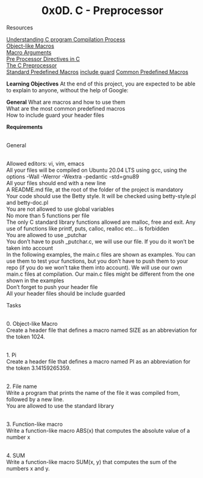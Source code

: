 
<h1><b><center>0x0D. C - Preprocessor </center></b></h1>

Resources

<a href="https://www.youtube.com/watch?v=VDslRumKvRA" > Understanding C program Compilation Process</a> 
<br><a href="http://crasseux.com/books/ctutorial/argc-and-argv.html"> Object-like Macros</a>
<br><a href="https://gcc.gnu.org/onlinedocs/gcc-5.1.0/cpp/Macro-Arguments.html#Macro-Arguments"> Macro Arguments</a>
<br><a href="https://www.youtube.com/watch?v=X6HiYbY3Uak"> Pre Processor Directives in C</a>
<br><a href="https://www.cprogramming.com/tutorial/cpreprocessor.html"> The C Preprocessor</a>
<br><a href="https://gcc.gnu.org/onlinedocs/gcc-5.1.0/cpp/Standard-Predefined-Macros.html#Standard-Predefined-Macros"> Standard Predefined Macros</a>
<a href="https://en.wikipedia.org/wiki/Include_guard">include guard</a>
<a href="https://gcc.gnu.org/onlinedocs/gcc-5.1.0/cpp/Common-Predefined-Macros.html#Common-Predefined-Macros">Common Predefined Macros</a>






<b>Learning Objectives</b>
At the end of this project, you are expected to be able to explain to anyone, without the help of Google:

<b>General</b>
What are macros and how to use them
<br>What are the most common predefined macros
<br>How to include guard your header files



<b>Requirements</b>

<br>General

<br>Allowed editors: vi, vim, emacs
<br>All your files will be compiled on Ubuntu 20.04 LTS using gcc, using the options -Wall -Werror -Wextra -pedantic -std=gnu89
<br>All your files should end with a new line
<br>A README.md file, at the root of the folder of the project is mandatory
<br>Your code should use the Betty style. It will be checked using betty-style.pl and betty-doc.pl
<br>You are not allowed to use global variables
<br>No more than 5 functions per file
<br>The only C standard library functions allowed are malloc, free and exit. Any use of functions like printf, puts, calloc, realloc etc… is forbidden
<br>You are allowed to use _putchar
<br>You don’t have to push _putchar.c, we will use our file. If you do it won’t be taken into account
<br>In the following examples, the main.c files are shown as examples. You can use them to test your functions, but you don’t have to push them to your repo (if you do we won’t take them into account). We will use our own main.c files at compilation. Our main.c files might be different from the one shown in the examples
<br>Don’t forget to push your header file
<br>All your header files should be include guarded





Tasks

<br>0. Object-like Macro
<br>Create a header file that defines a macro named SIZE as an abbreviation for the token 1024.

<br>1. Pi
<br>Create a header file that defines a macro named PI as an abbreviation for the token 3.14159265359.

<br>2. File name
<br>Write a program that prints the name of the file it was compiled from, followed by a new line.
<br>You are allowed to use the standard library

<br>3. Function-like macro
<br>Write a function-like macro ABS(x) that computes the absolute value of a number x

<br>4. SUM
<br>Write a function-like macro SUM(x, y) that computes the sum of the numbers x and y.
